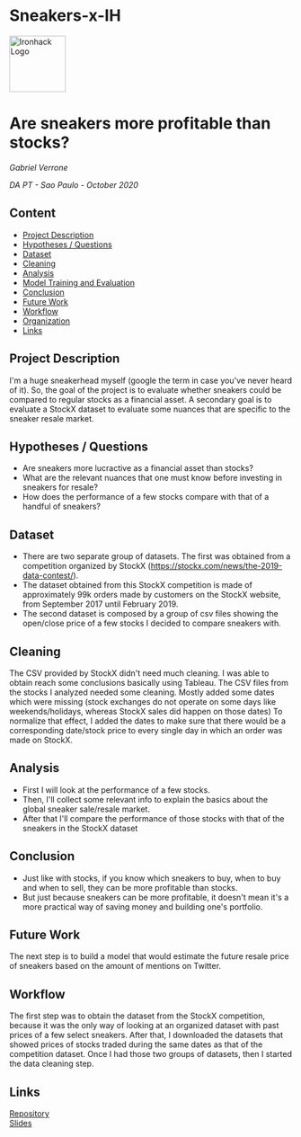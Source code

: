 # Sneakers-x-IH
<img src="https://bit.ly/2VnXWr2" alt="Ironhack Logo" width="100"/>

# Are sneakers more profitable than stocks?
*Gabriel Verrone*

*DA PT - Sao Paulo - October 2020*

## Content
- [Project Description](#project-description)
- [Hypotheses / Questions](#hypotheses-/-questions)
- [Dataset](#dataset)
- [Cleaning](#cleaning)
- [Analysis](#analysis)
- [Model Training and Evaluation](#model-training-and-evaluation)
- [Conclusion](#conclusion)
- [Future Work](#future-work)
- [Workflow](#workflow)
- [Organization](#organization)
- [Links](#links)

<a name="project-description"></a>

## Project Description
I'm a huge sneakerhead myself (google the term in case you've never heard of it). So, the goal of the project is to evaluate whether sneakers could be compared to regular stocks as a financial asset. A secondary goal is to evaluate a StockX dataset to evaluate some nuances that are specific to the sneaker resale market. 

<a name="hypotheses-/-questions"></a>

## Hypotheses / Questions
* Are sneakers more lucractive as a financial asset than stocks? 
* What are the relevant nuances that one must know before investing in sneakers for resale? 
* How does the performance of a few stocks compare with that of a handful of sneakers?  

<a name="dataset"></a>

## Dataset
* There are two separate group of datasets. The first was obtained from a competition organized by StockX (https://stockx.com/news/the-2019-data-contest/).
* The dataset obtained from this StockX competition is made of approximately 99k orders made by customers on the StockX website, from September 2017 until February 2019.
* The second dataset is composed by a group of csv files showing the open/close price of a few stocks I decided to compare sneakers with.

<a name="cleaning"></a>

## Cleaning
The CSV provided by StockX didn't need much cleaning. I was able to obtain reach some conclusions basically using Tableau.
The CSV files from the stocks I analyzed needed some cleaning. Mostly added some dates which were missing (stock exchanges do not operate on some days like weekends/holidays, whereas StockX sales did happen on those dates)
To normalize that effect, I added the dates to make sure that there would be a corresponding date/stock price to every single day in which an order was made on StockX.

<a name="analysis"></a>

## Analysis
* First I will look at the performance of a few stocks.
* Then, I'll collect some relevant info to explain the basics about the global sneaker sale/resale market.
* After that I'll compare the performance of those stocks with that of the sneakers in the StockX dataset

<a name="conclusion"></a>

## Conclusion
* Just like with stocks, if you know which sneakers to buy, when to buy and when to sell, they can be more profitable than stocks.
* But just because sneakers can be more profitable, it doesn't mean it's a more practical way of saving money and building one's portfolio.

<a name="future-work"></a>

## Future Work
The next step is to build a model that would estimate the future resale price of sneakers based on the amount of mentions on Twitter.

<a name="workflow"></a>

## Workflow
The first step was to obtain the dataset from the StockX competition, because it was the only way of looking at an organized dataset with past prices of a few select sneakers.
After that, I downloaded the datasets that showed prices of stocks traded during the same dates as that of the competition dataset.
Once I had those two groups of datasets, then I started the data cleaning step.

<a name="links"></a>

## Links

[Repository](https://github.com/lvl1charizard/Sneakers-x-IH.git)  
[Slides](https://public.tableau.com/profile/gabriel.verrone#!/vizhome/SneakersxStocks/Story1?publish=yes)  
